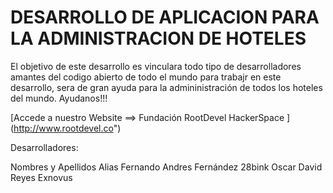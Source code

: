 # DESARROLLO DE APLICACION PARA LA ADMINISTRACION DE HOTELES

El objetivo de este desarrollo es vinculara todo tipo de desarrolladores amantes del codigo abierto de todo el mundo para trabajr en este desarrollo, sera de gran ayuda para la admininistración de todos los hoteles del mundo. Ayudanos!!!

[Accede a nuestro Website ==> Fundación RootDevel HackerSpace ] (http://www.rootdevel.co")

Desarrolladores:

Nombres y Apellidos             Alias
Fernando Andres Fernández       28bink
Oscar David Reyes               Exnovus
